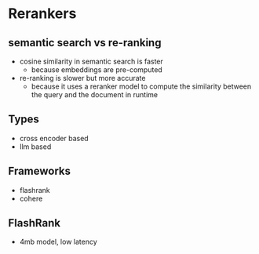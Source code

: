 # Rerankers
## semantic search vs re-ranking
- cosine similarity in semantic search is faster
    - because embeddings are pre-computed
- re-ranking is slower but more accurate
    - because it uses a reranker model to compute the similarity between the query and the document in runtime


## Types
- cross encoder based
- llm based

## Frameworks
- flashrank
- cohere



## FlashRank
- 4mb model, low latency
